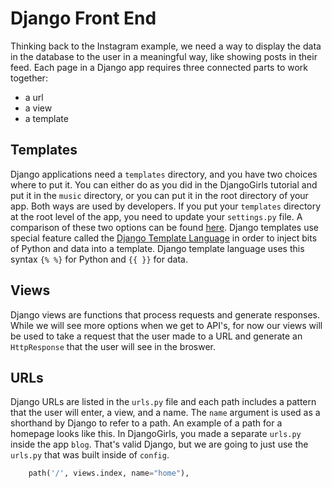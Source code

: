 # Django Front End 

Thinking back to the Instagram example, we need a way to display the data in the database to the user in a meaningful way, 
like showing posts in their feed. Each page in a Django app requires three connected parts to work together:
  - a url
  - a view
  - a template

## Templates

Django applications need a `templates` directory, and you have two choices where to put it. You can either do as you did in the 
DjangoGirls tutorial and put it in the `music` directory, or you can put it in the root directory of your app. Both ways are used
by developers. If you put your `templates` directory at the root level of the app, you need to update your `settings.py` file. 
A comparison of these two options can be found [here](https://learndjango.com/tutorials/template-structure). Django templates use
 special feature called the [Django Template Language](https://docs.djangoproject.com/en/4.1/ref/templates/language/) in order to inject
 bits of Python and data into a template. Django template language uses this syntax `{% %}` for Python and `{{ }}` for data.  
 
## Views

Django views are functions that process requests and generate responses. While we will see more options when we get to API's, for now
our views will be used to take a request that the user made to a URL and generate an `HttpResponse` that the user will see in the broswer.

## URLs

Django URLs are listed in the `urls.py` file and each path includes a pattern that the user will enter, a view, and a name. The `name` argument
is used as a shorthand by Django to refer to a path. An example of a path for a homepage looks like this. In DjangoGirls, you made a separate `urls.py` inside the app `blog`. That's valid Django, but we are going to just use the `urls.py` that was built inside of `config`.

```py
    path('/', views.index, name="home"),
```
